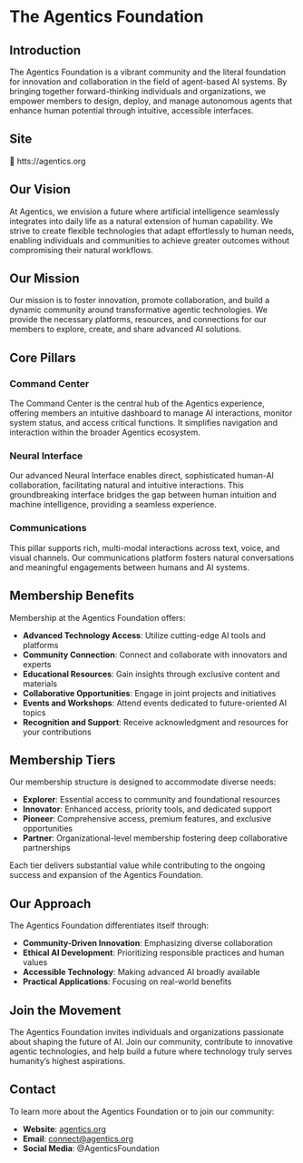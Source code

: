 # The Agentics Foundation

## Introduction

The Agentics Foundation is a vibrant community and the literal foundation for innovation and collaboration in the field of agent-based AI systems. By bringing together forward-thinking individuals and organizations, we empower members to design, deploy, and manage autonomous agents that enhance human potential through intuitive, accessible interfaces.

## Site
🚀 htts://agentics.org

## Our Vision

At Agentics, we envision a future where artificial intelligence seamlessly integrates into daily life as a natural extension of human capability. We strive to create flexible technologies that adapt effortlessly to human needs, enabling individuals and communities to achieve greater outcomes without compromising their natural workflows.

## Our Mission

Our mission is to foster innovation, promote collaboration, and build a dynamic community around transformative agentic technologies. We provide the necessary platforms, resources, and connections for our members to explore, create, and share advanced AI solutions.

## Core Pillars

### Command Center

The Command Center is the central hub of the Agentics experience, offering members an intuitive dashboard to manage AI interactions, monitor system status, and access critical functions. It simplifies navigation and interaction within the broader Agentics ecosystem.

### Neural Interface

Our advanced Neural Interface enables direct, sophisticated human-AI collaboration, facilitating natural and intuitive interactions. This groundbreaking interface bridges the gap between human intuition and machine intelligence, providing a seamless experience.

### Communications

This pillar supports rich, multi-modal interactions across text, voice, and visual channels. Our communications platform fosters natural conversations and meaningful engagements between humans and AI systems.

## Membership Benefits

Membership at the Agentics Foundation offers:

- **Advanced Technology Access**: Utilize cutting-edge AI tools and platforms
- **Community Connection**: Connect and collaborate with innovators and experts
- **Educational Resources**: Gain insights through exclusive content and materials
- **Collaborative Opportunities**: Engage in joint projects and initiatives
- **Events and Workshops**: Attend events dedicated to future-oriented AI topics
- **Recognition and Support**: Receive acknowledgment and resources for your contributions

## Membership Tiers

Our membership structure is designed to accommodate diverse needs:

- **Explorer**: Essential access to community and foundational resources
- **Innovator**: Enhanced access, priority tools, and dedicated support
- **Pioneer**: Comprehensive access, premium features, and exclusive opportunities
- **Partner**: Organizational-level membership fostering deep collaborative partnerships

Each tier delivers substantial value while contributing to the ongoing success and expansion of the Agentics Foundation.

## Our Approach

The Agentics Foundation differentiates itself through:

- **Community-Driven Innovation**: Emphasizing diverse collaboration
- **Ethical AI Development**: Prioritizing responsible practices and human values
- **Accessible Technology**: Making advanced AI broadly available
- **Practical Applications**: Focusing on real-world benefits

## Join the Movement

The Agentics Foundation invites individuals and organizations passionate about shaping the future of AI. Join our community, contribute to innovative agentic technologies, and help build a future where technology truly serves humanity’s highest aspirations.
## Contact

To learn more about the Agentics Foundation or to join our community:

- **Website**: [agentics.org](https://agentics.org)
- **Email**: connect@agentics.org
- **Social Media**: @AgenticsFoundation
